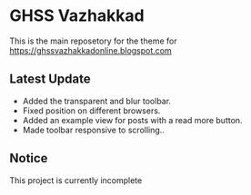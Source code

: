 # GHSS Vazhakkad
This is the main reposetory for the theme for https://ghssvazhakkadonline.blogspot.com

## Latest Update

* Added the transparent and blur toolbar.
* Fixed position on different browsers.
* Added an example view for posts with a read more button.
* Made toolbar responsive to scrolling..

## Notice

This project is currently incomplete
